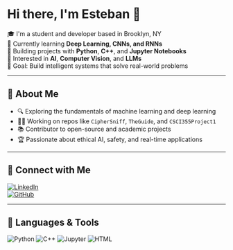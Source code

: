 # Hi there, I'm Esteban 👋

🎓 I'm a student and developer based in Brooklyn, NY  
🔭 Currently learning **Deep Learning, CNNs, and RNNs**  
🌱 Building projects with **Python**, **C++**, and **Jupyter Notebooks**  
🧠 Interested in **AI**, **Computer Vision**, and **LLMs**  
🎯 Goal: Build intelligent systems that solve real-world problems

---

## 📌 About Me

- 🔍 Exploring the fundamentals of machine learning and deep learning
- 👨‍💻 Working on repos like `CipherSniff`, `TheGuide`, and `CSCI355Project1`
- 📚 Contributor to open-source and academic projects
- 🏆 Passionate about ethical AI, safety, and real-time applications

---

## 🔗 Connect with Me

[![LinkedIn](https://img.shields.io/badge/-LinkedIn-blue?style=flat&logo=linkedin)](https://linkedin.com/in/your-link)  
[![GitHub](https://img.shields.io/badge/-GitHub-black?style=flat&logo=github)](https://github.com/Mesa112)

---

## 🧰 Languages & Tools

![Python](https://img.shields.io/badge/-Python-333?style=flat&logo=python)
![C++](https://img.shields.io/badge/-C++-00599C?style=flat&logo=c%2B%2B)
![Jupyter](https://img.shields.io/badge/-Jupyter-F37626?style=flat&logo=jupyter)
![HTML](https://img.shields.io/badge/-HTML-E34F26?style=flat&logo=html5)
